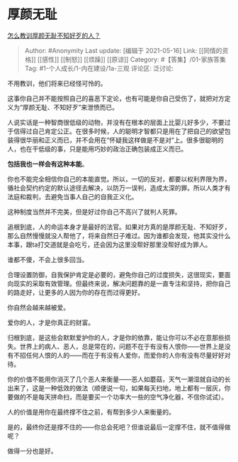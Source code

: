 # 厚颜无耻
[怎么教训厚颜无耻不知好歹的人？](https://www.zhihu.com/question/308826175/answer/1318449145)

> Author: #Anonymity
> Last update: [编辑于 2021-05-16]
> Link: [[同情的资格]] [[感性]] [[制怒]] [[烦躁]] [[原谅]]
> Category: #【答集】/01-家族答集
> Tag: #1-个人成长/1-内在建设/1a-三观
> 评论区:
> 泛讨论:

不用教训，他们将来已经怪可怜的。

这事你自己并不能按照自己的喜恶下定论，也有可能是你自己受伤了，就把对方定义为“厚颜无耻、不知好歹”来泄愤而已。

人说实话是一种智商很低级的动物，并没有在根本的层面上比婴儿好多少，不要过于信得过自己肯定公正。在很多时候，人的聪明才智都只是用在了把自己的欲望包装得很华丽和正义而已，并不会用在“怀疑我这样做是不是对”上。很多很聪明的人，也在干低级的事，只是能用巧妙的政治正确包装成正义而已。

**包括我也一样会有这种本能**。

你也不能完全相信你自己的本能直觉。所以，一切的反对，都要以权利界限为界，循社会契约约定的默认途径去解决，以防万一误判，造成太深的罪。所以人类才有法庭和裁判，去避免当事人自己的自我正义化。

这种制度当然并不完美，但是好过你自己不高兴了就判人死罪。

追根到底，人的命运本身才是最好的法官。如果对方真的是厚颜无耻、不知好歹，那么自然慢慢就没人帮他了，将来自然日子难过。因为谁都会发现，他其实没什么本事，跟ta打交道就是会吃亏，还会因为这里没帮好那里没帮好成为罪人。

谁都不傻，不会上很多回当。

合理设置防御，自我保护肯定是必要的，避免你自己的过度损失，这很现实，要面向现实的采取有效管理。但最终来说，解决问题靠的是一直专注和坚持，把你自己的路走好，让更多的人因为你的存在而过得更好。

你自然会越来越被爱。

爱你的人，才是你真正的财富。

归根到底，是这些会默默爱护你的人，才是你的依靠，能让你可以不必在意那些损失。世界上的病人、恶人，总是常在的，问题不在于有没有人恨你——世界上是没有不招任何人恨的人的——而在于有没有人爱你，而爱你的人你有没有尽量好好对待。

你的价值不能用你消灭了几个恶人来衡量——恶人如蘑菇，天气一潮湿就自动的长出来了，这是一种低效的做法（顺便说一句，如果每天扫地，地上都有一层灰，你要做的不是每天拼命扫，而是要买一个功率大一些的空气净化器，不信你试试）。

人的价值是用你在最终撑不住之前，有帮到多少人来衡量的。

是的，最终你还是撑不住的——你总会死吧？但谁说最后一定撑不住，就不值得做呢？

做得一分也是好。
